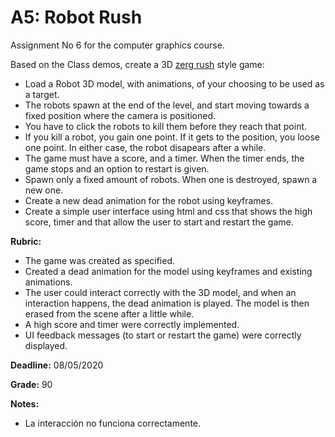 # A5: Robot Rush

Assignment No 6 for the computer graphics course.

Based on the Class demos, create a 3D [zerg rush](https://elgoog.im/zergrush/) style game: 

- Load a Robot 3D model, with animations, of your choosing to be used as a target.
- The robots spawn at the end of the level, and start moving towards a fixed position where the camera is positioned.
- You have to click the robots to kill them before they reach that point. 
- If you kill a robot, you gain one point. If it gets to the position, you loose one point. In either case, the robot disapears after a while.
- The game must have a score, and a timer. When the timer ends, the game stops and an option to restart is given.
- Spawn only a fixed amount of robots. When one is destroyed, spawn a new one.
- Create a new dead animation for the robot using keyframes.
- Create a simple user interface using html and css that shows the high score, timer and that allow the user to start and restart the game.

**Rubric:**

- The game was created as specified.
- Created a dead animation for the model using keyframes and existing animations.
- The user could interact correctly with the 3D model, and when an interaction happens, the dead animation is played. The model is then erased from the scene after a little while.
- A high score and timer were correctly implemented.
- UI feedback messages (to start or restart the game) were correctly displayed.

**Deadline:** 08/05/2020

**Grade:** 90 

**Notes:**

- La interacción no funciona correctamente.